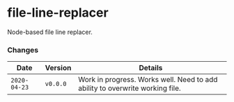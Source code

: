 # file-line-replacer
Node-based file line replacer.

### Changes

|  Date  |  Version  |  Details  |
|--------|-----------|-----------|
| `2020-04-23` | `v0.0.0` |  Work in progress.  Works well.  Need to add ability to overwrite working file.  |